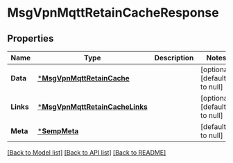 # MsgVpnMqttRetainCacheResponse

## Properties
Name | Type | Description | Notes
------------ | ------------- | ------------- | -------------
**Data** | [***MsgVpnMqttRetainCache**](MsgVpnMqttRetainCache.md) |  | [optional] [default to null]
**Links** | [***MsgVpnMqttRetainCacheLinks**](MsgVpnMqttRetainCacheLinks.md) |  | [optional] [default to null]
**Meta** | [***SempMeta**](SempMeta.md) |  | [default to null]

[[Back to Model list]](../README.md#documentation-for-models) [[Back to API list]](../README.md#documentation-for-api-endpoints) [[Back to README]](../README.md)

